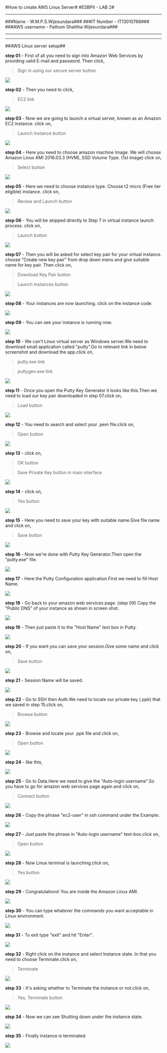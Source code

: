 #How to create AWS Linux Server#
#ESBPII - LAB 2#

----------

###Name - W.M.P.S.Wijesundara###
###IT Number - IT13010768###
###AWS username - Pathum Shalitha Wijesundara###

----------

----------

##AWS Linux server setup##



**step 01** - First of all you need to sign into Amazon Web Services by providing valid E-mail and password. Then click, 
> Sign in using our secure server button.

![](http://i.imgur.com/WJA0zIq.png)



**step 02** - Then you need to click,
> EC2 link

![](http://i.imgur.com/A8WQ9DA.png)



**step 03** - Now we are going to launch a virtual server, known as an Amazon EC2 instance. click on,
> Launch Instance button

![](http://i.imgur.com/mw7Oup9.png)



**step 04** - Here you need to choose amazon machine Image. We will choose Amazon Linux AMI 2016.03.3 (HVM), SSD Volume Type. (1st image) click on,
> Select button

![](http://i.imgur.com/G4zHcty.png)



**step 05** - Here we need to choose instance type. Choose t2 micro (Free tier eligible) instance. click on,
> Review and Launch button

![](http://i.imgur.com/JtYRTZs.png)



**step 06** - You will be skipped directly to Step 7 in virtual instance launch process. click on,
> Launch button

![](http://i.imgur.com/Lfnfz2L.png)



**step 07** - Then you will be asked for select key pair for your virtual instance. choose "Create new key pair" from drop down menu and give suitable name for key pair. Then click on,
> Download Key Pair button

> Launch Instances button

![](http://i.imgur.com/jN0zO3C.png)



**step 08** - Your instances are now launching. click on the instance code.

![](http://i.imgur.com/PStWXQl.png)



**step 09** - You can see your instance is running now.

![](http://i.imgur.com/URUMuMU.png)



**step 10** - We can't Linux virtual server as Windows server.We need to download small application called "putty".Go to relevant link in below screenshot and download the app.click on,
> putty.exe link

> puttygen.exe link

![](http://i.imgur.com/bBSc0wk.png)



**step 11** - Once you open the Putty Key Generator it looks like this.Then we need to load our key pair downloaded in step 07.click on,
> Load button

![](http://i.imgur.com/Xwd084H.png)



**step 12** - You need to search and select your .pem file.click on,
> Open button

![](http://i.imgur.com/epi1zFx.png)



**step 13** - click on,
> OK button

> Save Private Key button in main interface

![](http://i.imgur.com/vfinAgS.png)



**step 14** - click on,
> Yes button

![](http://i.imgur.com/mNGocpE.png)



**step 15** - Here you need to save your key with suitable name.Give file name and click on,
> Save button

![](http://i.imgur.com/ORmeg98.png)



**step 16** - Now we're done with Putty Key Generator.Then open the "putty.exe" file.

![](http://i.imgur.com/UvFfABE.png)



**step 17** - Here the Putty Configuration application.First we need to fill Host Name.

![](http://i.imgur.com/p5Sw6GN.png)



**step 18** - Go back to your amazon web services page. (step 09) Copy the "Public DNS" of your instance as shown in screen shot.

![](http://i.imgur.com/NXXMpCB.png)


**step 19** - Then just paste it to the "Host Name" text box in Putty.

![](http://i.imgur.com/J0sFNw5.png)



**step 20** - If you want you can save your session.Give some name and click on,
> Save button

![](http://i.imgur.com/nj07kNU.png)



**step 21** - Session Name will be saved.

![](http://i.imgur.com/0Z9WasG.png)



**step 22** - Go to SSH then Auth.We need to locate our private key (.ppk) that we saved in step 15.click on,
> Browse button

![](http://i.imgur.com/ARqZOUr.png)



**step 23** - Browse and locate your .ppk file and click on,
> Open button

![](http://i.imgur.com/nnUkAxp.png)



**step 24** - like this,

![](http://i.imgur.com/k2biWna.png)



**step 25** - Go to Data.Here we need to give the "Auto-login username".So you have to go for amazon web services page again and click on,
> Connect button

![](http://i.imgur.com/xUWi7U5.png)



**step 26** - Copy the phrase "ec2-user" in ssh command under the Example:.

![](http://i.imgur.com/4OW3c1y.png)



**step 27** - Just paste the phrase in "Auto-login username" text-box.click on,
> Open button

![](http://i.imgur.com/SdcoNbS.png)



**step 28** - Now Linux terminal is launching.click on,
> Yes button

![](http://i.imgur.com/EOVawXw.png)



**step 29** - Congratulations! You are inside the Amazon Linux AMI.

![](http://i.imgur.com/9gQy5CI.png)



**step 30** - You can type whatever the commands you want acceptable in Linux environment.

![](http://i.imgur.com/d5CPeWG.png)



**step 31** - To exit type "exit" and hit "Enter".

![](http://i.imgur.com/zIawsKE.png)



**step 32** - Right click on the instance and select Instance state. In that you need to choose Terminate.click on,
> Terminate

![](http://i.imgur.com/v7B5YpX.png)



**step 33** - It's asking whether to Terminate the instance or not.click on,
> Yes, Terminate button

![](http://i.imgur.com/3m8N0IE.png)



**step 34** - Now we can see Shutting down under the instance state.

![](http://i.imgur.com/i4K1NM2.png)



**step 35** - Finally instance is terminated.

![](http://i.imgur.com/YnvtJI5.png)